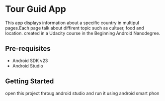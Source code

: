   Tour Guid App
===================================

This app displays information about a specific country in multipul pages.Each page talk about diffirent topic such as cultuer, food and location.
created in a Udacity course in the Beginning Android Nanodegree.

Pre-requisites
--------------

- Android SDK v23
- Android Studio

Getting Started
---------------

open this project throug android studio and run it using android smart phon


